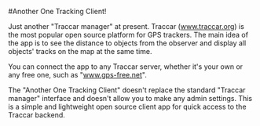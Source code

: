 #Another One Tracking Client!

Just another "Traccar manager" at present.
Traccar (www.traccar.org) is the most popular open source platform for GPS trackers.
The main idea of the app is to see the distance to objects from the observer and display all objects' tracks on the map at the same time.

You can connect the app to any Traccar server, whether it's your own or any free one, such as "www.gps-free.net".

The "Another One Tracking Client" doesn't replace the standard "Traccar manager" interface and doesn't allow you to make any admin settings.
This is a simple and lightweight open source client app for quick access to the Traccar backend.
